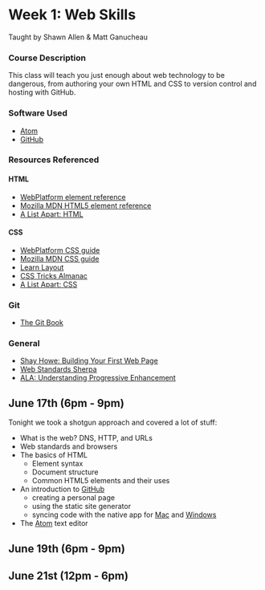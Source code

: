# Week 1: Web Skills

Taught by Shawn Allen & Matt Ganucheau

### Course Description
This class will teach you just enough about web technology to be dangerous, from authoring your own HTML and CSS to version control and hosting with GitHub.

### Software Used
* [Atom](http://atom.io)
* [GitHub](https://github.com)

### Resources Referenced

#### HTML
* [WebPlatform element reference](http://docs.webplatform.org/wiki/html/elements)
* [Mozilla MDN HTML5 element reference](https://developer.mozilla.org/en-US/docs/Web/Guide/HTML/HTML5/HTML5_element_list)
* [A List Apart: HTML](http://alistapart.com/topic/html)

#### CSS
* [WebPlatform CSS guide](http://docs.webplatform.org/wiki/css)
* [Mozilla MDN CSS guide](https://developer.mozilla.org/en-US/docs/Web/CSS)
* [Learn Layout](http://learnlayout.com)
* [CSS Tricks Almanac](http://css-tricks.com/almanac/)
* [A List Apart: CSS](http://alistapart.com/topic/css)

### Git
* [The Git Book](http://git-scm.com/book)

### General
* [Shay Howe: Building Your First Web Page](http://learn.shayhowe.com/html-css/building-your-first-web-page/)
* [Web Standards Sherpa](http://webstandardssherpa.com/)
* [ALA: Understanding Progressive Enhancement](http://alistapart.com/article/understandingprogressiveenhancement)


## June 17th (6pm - 9pm)

Tonight we took a shotgun approach and covered a lot of stuff:

* What is the web? DNS, HTTP, and URLs
* Web standards and browsers
* The basics of HTML
  - Element syntax
  - Document structure
  - Common HTML5 elements and their uses
* An introduction to [GitHub](https://github.com)
  - creating a personal page
  - using the static site generator
  - syncing code with the native app for [Mac](http://mac.github.com) and [Windows](http://windows.github.com)
* The [Atom](http://atom.io) text editor

## June 19th (6pm - 9pm)


## June 21st (12pm - 6pm)
